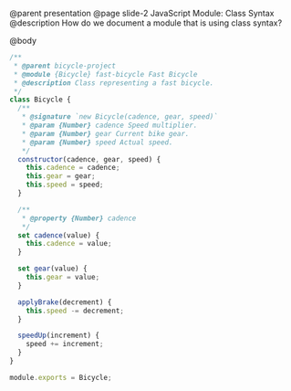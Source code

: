 @parent presentation
@page slide-2 JavaScript Module: Class Syntax
@description How do we document a module that is using class syntax?

@body

```js
/**
 * @parent bicycle-project
 * @module {Bicycle} fast-bicycle Fast Bicycle
 * @description Class representing a fast bicycle.
 */
class Bicycle {
  /**
   * @signature `new Bicycle(cadence, gear, speed)`
   * @param {Number} cadence Speed multiplier.
   * @param {Number} gear Current bike gear.
   * @param {Number} speed Actual speed.
   */
  constructor(cadence, gear, speed) {
    this.cadence = cadence;
    this.gear = gear;
    this.speed = speed;
  }

  /**
   * @property {Number} cadence
   */
  set cadence(value) {
    this.cadence = value;
  }

  set gear(value) {
    this.gear = value;
  }

  applyBrake(decrement) {
    this.speed -= decrement;
  }

  speedUp(increment) {
    speed += increment;
  }
}

module.exports = Bicycle;
```
